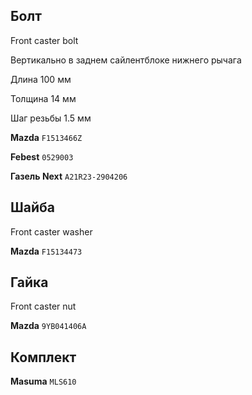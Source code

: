 ## Болт

Front caster bolt

Вертикально в заднем сайлентблоке нижнего рычага

Длина 100 мм

Толщина 14 мм

Шаг резьбы 1.5 мм

__Mazda__ `F1513466Z`

__Febest__ `0529003`

__Газель Next__ `A21R23-2904206`

## Шайба

Front caster washer

__Mazda__ `F15134473`

## Гайка

Front caster nut

__Mazda__ `9YB041406A`

## Комплект

__Masuma__ `MLS610`